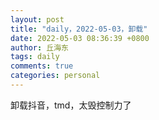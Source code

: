 ```yaml
---
layout: post
title: "daily，2022-05-03，卸载"
date: 2022-05-03 08:36:39 +0800
author: 丘海东 
tags: daily
comments: true
categories: personal
---
```

卸载抖音，tmd，太毁控制力了
